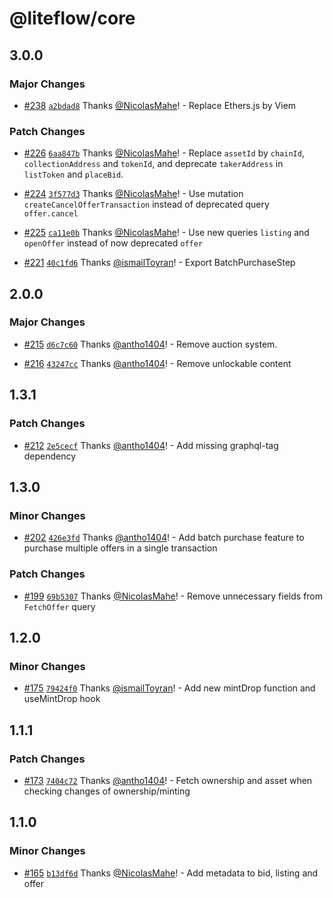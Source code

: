 # @liteflow/core

## 3.0.0

### Major Changes

- [#238](https://github.com/liteflow-labs/liteflow-js/pull/238) [`a2bdad8`](https://github.com/liteflow-labs/liteflow-js/commit/a2bdad8533bac0f5de6bf0c2189b75e23bb23f8a) Thanks [@NicolasMahe](https://github.com/NicolasMahe)! - Replace Ethers.js by Viem

### Patch Changes

- [#226](https://github.com/liteflow-labs/liteflow-js/pull/226) [`6aa847b`](https://github.com/liteflow-labs/liteflow-js/commit/6aa847bc9c21af76fdbc0456bd47e3554331abb3) Thanks [@NicolasMahe](https://github.com/NicolasMahe)! - Replace `assetId` by `chainId`, `collectionAddress` and `tokenId`, and deprecate `takerAddress` in `listToken` and `placeBid`.

- [#224](https://github.com/liteflow-labs/liteflow-js/pull/224) [`3f577d3`](https://github.com/liteflow-labs/liteflow-js/commit/3f577d361b8fd886ecf1afa822959b2ab553a8ac) Thanks [@NicolasMahe](https://github.com/NicolasMahe)! - Use mutation `createCancelOfferTransaction` instead of deprecated query `offer.cancel`

- [#225](https://github.com/liteflow-labs/liteflow-js/pull/225) [`ca11e0b`](https://github.com/liteflow-labs/liteflow-js/commit/ca11e0bfd95e2357a6b0796a5ce6a3077d9d11b7) Thanks [@NicolasMahe](https://github.com/NicolasMahe)! - Use new queries `listing` and `openOffer` instead of now deprecated `offer`

- [#221](https://github.com/liteflow-labs/liteflow-js/pull/221) [`40c1fd6`](https://github.com/liteflow-labs/liteflow-js/commit/40c1fd672f576ed234fd39d8fac007b35efc5126) Thanks [@ismailToyran](https://github.com/ismailToyran)! - Export BatchPurchaseStep

## 2.0.0

### Major Changes

- [#215](https://github.com/liteflow-labs/liteflow-js/pull/215) [`d6c7c60`](https://github.com/liteflow-labs/liteflow-js/commit/d6c7c608d713cf626f944676a882676193da6e9c) Thanks [@antho1404](https://github.com/antho1404)! - Remove auction system.

- [#216](https://github.com/liteflow-labs/liteflow-js/pull/216) [`43247cc`](https://github.com/liteflow-labs/liteflow-js/commit/43247cca709e991cc0474c39bae149b9a1683fae) Thanks [@antho1404](https://github.com/antho1404)! - Remove unlockable content

## 1.3.1

### Patch Changes

- [#212](https://github.com/liteflow-labs/liteflow-js/pull/212) [`2e5cecf`](https://github.com/liteflow-labs/liteflow-js/commit/2e5cecf1acb9d9585a8b4a7ace8137c7d33ed2c0) Thanks [@antho1404](https://github.com/antho1404)! - Add missing graphql-tag dependency

## 1.3.0

### Minor Changes

- [#202](https://github.com/liteflow-labs/liteflow-js/pull/202) [`426e3fd`](https://github.com/liteflow-labs/liteflow-js/commit/426e3fd1a4b1da27a789046cf5ca0b823e8dcb22) Thanks [@antho1404](https://github.com/antho1404)! - Add batch purchase feature to purchase multiple offers in a single transaction

### Patch Changes

- [#199](https://github.com/liteflow-labs/liteflow-js/pull/199) [`69b5307`](https://github.com/liteflow-labs/liteflow-js/commit/69b5307f4a7f1b63ca106ce9059dc8501d65473f) Thanks [@NicolasMahe](https://github.com/NicolasMahe)! - Remove unnecessary fields from `FetchOffer` query

## 1.2.0

### Minor Changes

- [#175](https://github.com/liteflow-labs/liteflow-js/pull/175) [`79424f0`](https://github.com/liteflow-labs/liteflow-js/commit/79424f0238b87ec70b3d597b95387e910425e9ea) Thanks [@ismailToyran](https://github.com/ismailToyran)! - Add new mintDrop function and useMintDrop hook

## 1.1.1

### Patch Changes

- [#173](https://github.com/liteflow-labs/liteflow-js/pull/173) [`7404c72`](https://github.com/liteflow-labs/liteflow-js/commit/7404c7254a523eaa794f4e9c992f9bf08001809b) Thanks [@antho1404](https://github.com/antho1404)! - Fetch ownership and asset when checking changes of ownership/minting

## 1.1.0

### Minor Changes

- [#165](https://github.com/liteflow-labs/liteflow-js/pull/165) [`b13df6d`](https://github.com/liteflow-labs/liteflow-js/commit/b13df6d1487a274c40b9d08bce24a3c1cdc9c4c8) Thanks [@NicolasMahe](https://github.com/NicolasMahe)! - Add metadata to bid, listing and offer
